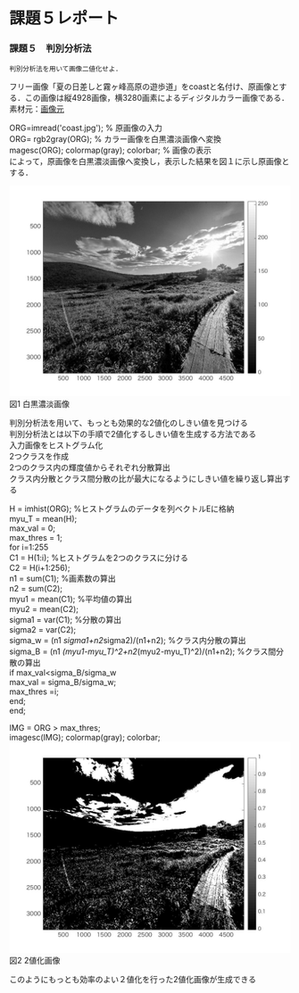 

# 課題５レポート
### 課題５　判別分析法
    判別分析法を用いて画像二値化せよ．

フリー画像「夏の日差しと霧ヶ峰高原の遊歩道」をcoastと名付け、原画像とする．この画像は縦4928画像，横3280画素によるディジタルカラー画像である．
素材元：[画像元](https://www.pakutaso.com/20180713199post-16829.html,"画像元")

ORG=imread('coast.jpg'); % 原画像の入力  
ORG= rgb2gray(ORG); % カラー画像を白黒濃淡画像へ変換  
magesc(ORG); colormap(gray); colorbar; % 画像の表示  
によって，原画像を白黒濃淡画像へ変換し，表示した結果を図１に示し原画像とする．  

![原画像](https://github.com/masassy38062/lecture_image_processing/blob/master/image/5-1.jpg?raw=true)  
図1 白黒濃淡画像

判別分析法を用いて、もっとも効果的な2値化のしきい値を見つける  
判別分析法とは以下の手順で2値化するしきい値を生成する方法である  
入力画像をヒストグラム化  
2つクラスを作成  
2つのクラス内の輝度値からそれぞれ分散算出  
クラス内分散とクラス間分散の比が最大になるようにしきい値を繰り返し算出する  

H = imhist(ORG); %ヒストグラムのデータを列ベクトルEに格納  
myu_T = mean(H);  
max_val = 0;  
max_thres = 1;  
for i=1:255  
C1 = H(1:i); %ヒストグラムを2つのクラスに分ける  
C2 = H(i+1:256);  
n1 = sum(C1); %画素数の算出  
n2 = sum(C2);  
myu1 = mean(C1); %平均値の算出  
myu2 = mean(C2);  
sigma1 = var(C1); %分散の算出  
sigma2 = var(C2);  
sigma_w = (n1 *sigma1+n2*sigma2)/(n1+n2); %クラス内分散の算出  
sigma_B = (n1 *(myu1-myu_T)^2+n2*(myu2-myu_T)^2)/(n1+n2); %クラス間分散の算出  
if max_val<sigma_B/sigma_w  
max_val = sigma_B/sigma_w;  
max_thres =i;  
end;  
end;  

IMG = ORG > max_thres;  
imagesc(IMG); colormap(gray); colorbar;  
![原画像](https://github.com/masassy38062/lecture_image_processing/blob/master/image/5-2.jpg?raw=true)  
図2 2値化画像

このようにもっとも効率のよい２値化を行った2値化画像が生成できる
